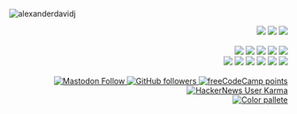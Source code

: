 <img
    src="https://github-readme-stats.vercel.app/api?username=alexanderdavidj&count_private=true&hide_border=true&bg_color=1d1234&text_color=dadada&title_color=5500ff"
    alt="alexanderdavidj"
/>
<br />
<div align="right">
    <div>
        <img
            src="https://img.shields.io/badge/Arch%20Linux-1d1234.svg?logo=arch-linux&style=for-the-badge"
        />
        <img
            src="https://img.shields.io/badge/VSCode%20editor-1d1234.svg?logo=visual-studio-code&style=for-the-badge"
        />
        <img
            src="https://img.shields.io/badge/Waterfox%20browser-1d1234.svg?logo=firefox&logoColor=008ce9&style=for-the-badge"
        />
    </div>
    <br />
    <div>
        <img
            src="https://img.shields.io/badge/JavaScript-1d1234.svg?logo=javascript&style=for-the-badge"
        />
        <img
            src="https://img.shields.io/badge/Python-1d1234.svg?logo=python&style=for-the-badge"
        />
        <img
            src="https://img.shields.io/badge/Kotlin-1d1234.svg?logo=kotlin&style=for-the-badge"
        />
        <img
            src="https://img.shields.io/badge/C%23-1d1234.svg?logo=c-sharp&style=for-the-badge"
        />
        <img
            src="https://img.shields.io/badge/C++-1d1234.svg?logo=c%2b%2b&style=for-the-badge"
        />
    </div>
    <div>
        <img
            src="https://img.shields.io/badge/Vue.js-1d1234.svg?logo=vue.js&style=for-the-badge"
        />
        <img
            src="https://img.shields.io/badge/React-1d1234.svg?logo=react&style=for-the-badge"
        />
        <img
            src="https://img.shields.io/badge/Node.js-1d1234.svg?logo=node.js&style=for-the-badge"
        />
        <img
            src="https://img.shields.io/badge/Express-1d1234.svg?logo=express&style=for-the-badge"
        />
        <img
            src="https://img.shields.io/badge/Electron-1d1234.svg?logo=electron&style=for-the-badge"
        />
        <img
            src="https://img.shields.io/badge/jQuery-1d1234.svg?logo=jquery&style=for-the-badge"
        />
    </div>
    <br />
    <div>
        <a href="https://mastodon.social/web/@alexmastodon">
            <img
                alt="Mastodon Follow"
                src="https://img.shields.io/mastodon/follow/107079290442548638?color=1d1240&domain=https%3A%2F%2Fmastodon.social&label=mastodon&logoColor=f5f5f5&logo=mastodon&style=for-the-badge&labelColor=1d1234"
            />
        </a>
        <a href="https://github.com/alexanderdavidj">
            <img
                alt="GitHub followers"
                src="https://img.shields.io/github/followers/alexanderdavidj?color=1d1240&label=github&logo=GITHUB&style=for-the-badge&labelColor=1d1234"
            />
        </a>
        <a href="https://freecodecamp.org/alexanderdavidj">
            <img
                alt="freeCodeCamp points"
                src="https://img.shields.io/freecodecamp/points/alexanderdavidj?color=1d1240&label=freecodecamp&logo=freecodecamp&style=for-the-badge&labelColor=1d1234"
            />
        </a>
        <a href="https://news.ycombinator.com/user?id=printf_alex_">
            <img
                alt="HackerNews User Karma"
                src="https://img.shields.io/hackernews/user-karma/printf_alex_?color=1d1240&label=hackernews&logo=ycombinator&logoColor=ffffff&style=for-the-badge&labelColor=1d1234"
            />
        </a>
    </div>
    <a href="color-palette.md"
        ><img
            alt="Color pallete"
            src="https://img.shields.io/badge/Color%20Palette-1d1234?style=for-the-badge"
    /></a>
</div>
